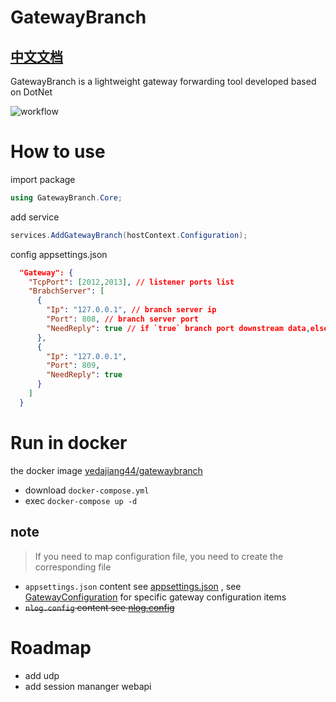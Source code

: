# GatewayBranch

## [中文文档](README.ZH-CN.MD)

GatewayBranch is a lightweight gateway forwarding tool developed based on DotNet

![workflow](./imgs/workflow.png)

# How to use

import package

```c#
using GatewayBranch.Core;
```

add service

```c#
services.AddGatewayBranch(hostContext.Configuration);
```

config appsettings.json

```json
  "Gateway": {
    "TcpPort": [2012,2013], // listener ports list
    "BrabchServer": [
      {
        "Ip": "127.0.0.1", // branch server ip
        "Port": 808, // branch server port
        "NeedReply": true // if `true` branch port downstream data,else do nothing
      },
      {
        "Ip": "127.0.0.1",
        "Port": 809,
        "NeedReply": true
      }
    ]
  }
```

# Run in docker

the docker image [yedajiang44/gatewaybranch](https://hub.docker.com/r/yedajiang44/gatewaybranch)

- download `docker-compose.yml`
- exec `docker-compose up -d`

## note

> If you need to map configuration file, you need to create the corresponding file

- `appsettings.json` content see [appsettings.json](./src/GatewayBranch.Application/appsettings.json) , see [GatewayConfiguration](./src/GatewayBranch.Core/Server/GatewayConfiguration.cs) for specific gateway configuration items
- ~~`nlog.config` content see [nlog.config](./src/GatewayBranch.Application/nlog.config)~~

# Roadmap

- add udp
- add session mananger webapi
